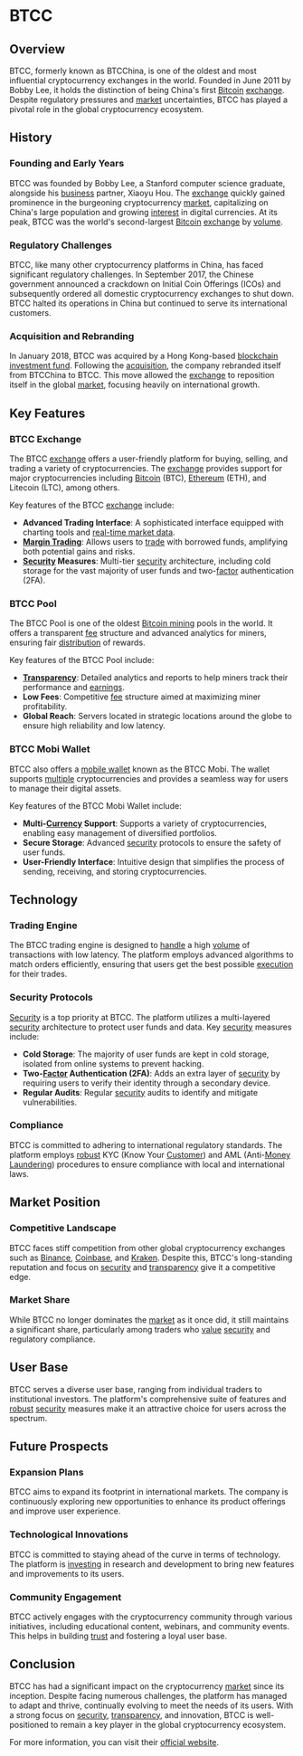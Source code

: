 # BTCC

## Overview

BTCC, formerly known as BTCChina, is one of the oldest and most influential cryptocurrency exchanges in the world. Founded in June 2011 by Bobby Lee, it holds the distinction of being China's first [Bitcoin](../b/bitcoin.md) [exchange](../e/exchange.md). Despite regulatory pressures and [market](../m/market.md) uncertainties, BTCC has played a pivotal role in the global cryptocurrency ecosystem.

## History

### Founding and Early Years

BTCC was founded by Bobby Lee, a Stanford computer science graduate, alongside his [business](../b/business.md) partner, Xiaoyu Hou. The [exchange](../e/exchange.md) quickly gained prominence in the burgeoning cryptocurrency [market](../m/market.md), capitalizing on China's large population and growing [interest](../i/interest.md) in digital currencies. At its peak, BTCC was the world's second-largest [Bitcoin](../b/bitcoin.md) [exchange](../e/exchange.md) by [volume](../v/volume.md).

### Regulatory Challenges

BTCC, like many other cryptocurrency platforms in China, has faced significant regulatory challenges. In September 2017, the Chinese government announced a crackdown on Initial Coin Offerings (ICOs) and subsequently ordered all domestic cryptocurrency exchanges to shut down. BTCC halted its operations in China but continued to serve its international customers.

### Acquisition and Rebranding

In January 2018, BTCC was acquired by a Hong Kong-based [blockchain](../b/blockchain_in_trading.md) [investment fund](../i/investment_fund.md). Following the [acquisition](../a/acquisition.md), the company rebranded itself from BTCChina to BTCC. This move allowed the [exchange](../e/exchange.md) to reposition itself in the global [market](../m/market.md), focusing heavily on international growth.

## Key Features

### BTCC Exchange

The BTCC [exchange](../e/exchange.md) offers a user-friendly platform for buying, selling, and trading a variety of cryptocurrencies. The [exchange](../e/exchange.md) provides support for major cryptocurrencies including [Bitcoin](../b/bitcoin.md) (BTC), [Ethereum](../e/ethereum_.md) (ETH), and Litecoin (LTC), among others. 

Key features of the BTCC [exchange](../e/exchange.md) include:
- **Advanced Trading Interface**: A sophisticated interface equipped with charting tools and [real-time market data](../r/real-time_market_data.md).
- **[Margin Trading](../m/margin_trading.md)**: Allows users to [trade](../t/trade.md) with borrowed funds, amplifying both potential gains and risks.
- **[Security](../s/security.md) Measures**: Multi-tier [security](../s/security.md) architecture, including cold storage for the vast majority of user funds and two-[factor](../f/factor.md) authentication (2FA).

### BTCC Pool

The BTCC Pool is one of the oldest [Bitcoin mining](../b/bitcoin_mining.md) pools in the world. It offers a transparent [fee](../f/fee.md) structure and advanced analytics for miners, ensuring fair [distribution](../d/distribution.md) of rewards.

Key features of the BTCC Pool include:
- **[Transparency](../t/transparency.md)**: Detailed analytics and reports to help miners track their performance and [earnings](../e/earnings.md).
- **Low Fees**: Competitive [fee](../f/fee.md) structure aimed at maximizing miner profitability.
- **Global Reach**: Servers located in strategic locations around the globe to ensure high reliability and low latency.

### BTCC Mobi Wallet

BTCC also offers a [mobile wallet](../m/mobile_wallet.md) known as the BTCC Mobi. The wallet supports [multiple](../m/multiple.md) cryptocurrencies and provides a seamless way for users to manage their digital assets.

Key features of the BTCC Mobi Wallet include:
- **Multi-[Currency](../c/currency.md) Support**: Supports a variety of cryptocurrencies, enabling easy management of diversified portfolios.
- **Secure Storage**: Advanced [security](../s/security.md) protocols to ensure the safety of user funds.
- **User-Friendly Interface**: Intuitive design that simplifies the process of sending, receiving, and storing cryptocurrencies.

## Technology

### Trading Engine

The BTCC trading engine is designed to [handle](../h/handle.md) a high [volume](../v/volume.md) of transactions with low latency. The platform employs advanced algorithms to match orders efficiently, ensuring that users get the best possible [execution](../e/execution.md) for their trades.

### Security Protocols

[Security](../s/security.md) is a top priority at BTCC. The platform utilizes a multi-layered [security](../s/security.md) architecture to protect user funds and data. Key [security](../s/security.md) measures include:
- **Cold Storage**: The majority of user funds are kept in cold storage, isolated from online systems to prevent hacking.
- **Two-[Factor](../f/factor.md) Authentication (2FA)**: Adds an extra layer of [security](../s/security.md) by requiring users to verify their identity through a secondary device.
- **Regular Audits**: Regular [security](../s/security.md) audits to identify and mitigate vulnerabilities.

### Compliance

BTCC is committed to adhering to international regulatory standards. The platform employs [robust](../r/robust.md) KYC (Know Your [Customer](../c/customer.md)) and AML (Anti-[Money Laundering](../m/money_laundering.md)) procedures to ensure compliance with local and international laws.

## Market Position

### Competitive Landscape

BTCC faces stiff competition from other global cryptocurrency exchanges such as [Binance](../b/binance.md), [Coinbase](../c/coinbase.md), and [Kraken](../k/kraken.md). Despite this, BTCC's long-standing reputation and focus on [security](../s/security.md) and [transparency](../t/transparency.md) give it a competitive edge.

### Market Share

While BTCC no longer dominates the [market](../m/market.md) as it once did, it still maintains a significant share, particularly among traders who [value](../v/value.md) [security](../s/security.md) and regulatory compliance.

## User Base

BTCC serves a diverse user base, ranging from individual traders to institutional investors. The platform's comprehensive suite of features and [robust](../r/robust.md) [security](../s/security.md) measures make it an attractive choice for users across the spectrum.

## Future Prospects

### Expansion Plans

BTCC aims to expand its footprint in international markets. The company is continuously exploring new opportunities to enhance its product offerings and improve user experience.

### Technological Innovations

BTCC is committed to staying ahead of the curve in terms of technology. The platform is [investing](../i/investing.md) in research and development to bring new features and improvements to its users.

### Community Engagement

BTCC actively engages with the cryptocurrency community through various initiatives, including educational content, webinars, and community events. This helps in building [trust](../t/trust.md) and fostering a loyal user base.

## Conclusion

BTCC has had a significant impact on the cryptocurrency [market](../m/market.md) since its inception. Despite facing numerous challenges, the platform has managed to adapt and thrive, continually evolving to meet the needs of its users. With a strong focus on [security](../s/security.md), [transparency](../t/transparency.md), and innovation, BTCC is well-positioned to remain a key player in the global cryptocurrency ecosystem.

For more information, you can visit their [official website](https://www.btcc.com/).